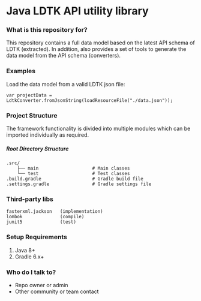 # Java LDTK API utility library

### What is this repository for? ###

This repository contains a full data model based on the latest API schema of LDTK (extracted). In addition, also
provides a set of tools to generate the data model from the API schema (converters).

### Examples ##

Load the data model from a valid LDTK json file:

`var projectData = LdtkConverter.fromJsonString(loadResourceFile("./data.json"));`

### Project Structure ###

The framework functionality is divided into multiple modules which can be imported individually as required.

##### Root Directory Structure #####

    .src/
        ├── main                    # Main classes
        └── test                    # Test classes
    .build.gradle                   # Gradle build file
    .settings.gradle                # Gradle settings file

### Third-party libs ###

    fasterxml.jackson   (implementation)
    lombok              (compile)
    junit5              (test)

### Setup Requirements ###

1. Java 8+
2. Gradle 6.x+

### Who do I talk to? ###

* Repo owner or admin
* Other community or team contact
